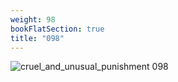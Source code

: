 ```yaml
---
weight: 98
bookFlatSection: true
title: "098"
---
```


![cruel_and_unusual_punishment 098 ](../../jpg/cup_098.jpg)


